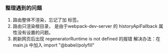 ### 整理遇到的问题
1. 路由整体不渲染，忘记了加<router-view/> 标签。
2. 路由只渲染根目录， 是由于webpack-dev-server 的 historyApiFallback 属性没有设置的问题。
3. 刷新网页后出现  regeneratorRuntime is not defined 的报错
   解决办法：在 main.js   中加入  import "@babel/polyfill"

   